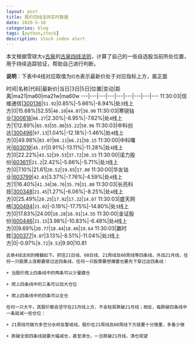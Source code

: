 ```yaml
---
layout: post
title: 股价四线法则实时数据
date: 2020-5-10
categories: blog
tags: [python,stock]
description: stock index alert
---
```



本文根据雪球大v[古泉](https://xueqiu.com/u/7148646888)的[古泉四线法则](https://xueqiu.com/7148646888/130498192)，计算了自己的一些自选股当前所处位置，用于持续追踪验证，帮助自己进行判断。

**说明**：下表中4线对应取值为`红色`表示最新价处于对应指标上方，属正面

时间|名称|代码|最新价|当日|3日|5日|位置|变动|距离|ma21|ma60|ma21w|ma60w
---|---|---|---|---|---|---|---|---
11:30:03|信维通信|[300136](https://xueqiu.com/S/SZ300136)|`51.92`|0.85%|-5.66%|-8.94%|处`3`线上方|0|15.68%|52.55|`46.10`|`44.07`|`38.90`
11:30:03|寒锐钴业|[300618](https://xueqiu.com/S/SZ300618)|`66.27`|2.30%|-8.95%|-7.62%|处`4`线上方|1|12.89%|`65.93`|`55.86`|`55.22`|`58.96`
11:30:03|中科创达|[300496](https://xueqiu.com/S/SZ300496)|`97.13`|1.04%|-12.18%|-1.46%|处`4`线上方|0|49.98%|`83.07`|`68.11`|`66.21`|`50.15`
11:30:00|中科曙光|[603019](https://xueqiu.com/S/SH603019)|`45.37`|0.91%|-13.11%|-11.28%|处`4`线上方|0|22.22%|`43.52`|`39.53`|`37.72`|`30.33`
11:30:00|诺力股份|[603611](https://xueqiu.com/S/SH603611)|`21.2`|2.42%|-5.66%|-5.71%|处`3`线上方|0|7.10%|21.61|`20.52`|`19.65`|`17.80`
11:30:00|华友钴业|[603799](https://xueqiu.com/S/SH603799)|`42.03`|3.37%|-7.76%|-4.59%|处`4`线上方|1|16.40%|`41.34`|`36.76`|`35.79`|`31.80`
11:30:03|长亮科技|[300348](https://xueqiu.com/S/SZ300348)|`21.45`|1.27%|-6.06%|-8.25%|处`4`线上方|0|25.49%|`20.25`|`17.92`|`17.32`|`14.07`
11:30:03|盛天网络|[300494](https://xueqiu.com/S/SZ300494)|`21.02`|-0.19%|-17.75%|-14.80%|处`3`线上方|0|17.83%|24.00|`18.28`|`16.91`|`14.55`
11:30:00|金证股份|[600446](https://xueqiu.com/S/SH600446)|`21.15`|3.98%|-10.83%|-6.48%|处`4`线上方|0|9.69%|`20.77`|`18.44`|`18.46`|`19.64`
11:30:03|赢时胜|[300377](https://xueqiu.com/S/SZ300377)|`9.87`|3.13%|-8.51%|-11.04%|处`2`线上方|0|-0.97%|`9.72`|`9.53`|9.90|10.81

```
古泉4线法则的精髓如下。抓住21日线、60日线、21周线及60周线等四条线，外加21月线，任何一只股票上涨都要穿过这四条线，任何一只股票要想爆雷也要先下穿过这四条线：

+ 当股价爬上四条线中的两条可以少量建仓

+ 爬上四条线中的三条可以加大仓位

+ 爬上四条线中的四条可以全仓

任何一只大牛，其股价都会坚守在21月线上方，不会轻易跌破21月线；相反，每跌破四条线中一条就减一些仓位：

+ 21周线可做为多空分水岭及警戒线，股价在21周线及60周线下方就要十分慎重，多看少做

+ 跌破全部四条线就要大幅减仓，甚至清仓，一旦跌破21月线，清仓观望
```